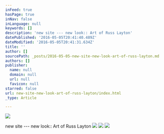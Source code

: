 ```yaml
---
inFeed: true
hasPage: true
inNav: false
inLanguage: null
keywords: []
description: 'new site --- new look:: Art of Russ Layton'
datePublished: '2016-05-05T20:41:40.489Z'
dateModified: '2016-05-05T20:41:31.634Z'
title: ''
author: []
sourcePath: _posts/2016-05-05-new-site-new-look-art-of-russ-layton.md
authors: []
publisher:
  name: null
  domain: null
  url: null
  favicon: null
starred: false
url: new-site-new-look-art-of-russ-layton/index.html
_type: Article

---
```

![](https://the-grid-user-content.s3-us-west-2.amazonaws.com/56f86384-9d94-4420-bea6-ff8befcae5ff.jpg)

new site --- new look:: Art of Russ Layton
![](https://the-grid-user-content.s3-us-west-2.amazonaws.com/73e269bf-bde1-40b2-bbe9-348e73944a50.jpg)
![](https://the-grid-user-content.s3-us-west-2.amazonaws.com/d676ead2-3ee1-4e5e-8336-11bf81160082.jpg)
![](https://the-grid-user-content.s3-us-west-2.amazonaws.com/1ec2c6cf-c551-4e11-a61a-0addd0bea392.jpg)